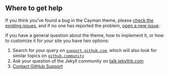 ## Where to get help

If you think you've found a bug in the Cayman theme, please [check the existing issues](https://github.com/pages-themes/cayman/issues), and if no one has reported the problem, [open a new issue](https://github.com/pages-themes/cayman/issues/new).

If you have a general question about the theme, how to implement it, or how to customize it for your site you have two options:

1. Search for your query on [`support.github.com`](https://support.github.com/?q=pages+Cayman+theme), which will also look for similar topics on [`github.community`](https://github.community/search?q=pages+Cayman+theme)
2. Ask your question of the Jekyll community on [talk.jekyllrb.com](https://talk.jekyllrb.com/)
3. [Contact GitHub Support](https://github.com/contact?form%5Bsubject%5D=GitHub%20Pages%20theme%20pages-themes/cayman)
